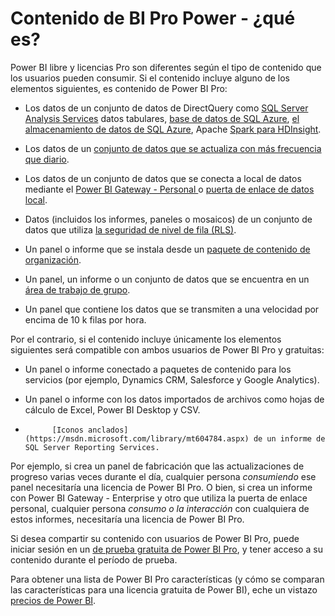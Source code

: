 <properties
   pageTitle="Contenido de BI Pro Power - ¿qué es?"
   description="Contenido de BI Pro Power - ¿qué es?"
   services="powerbi"
   documentationCenter=""
   authors="davidiseminger"
   manager="mblythe"
   backup=""
   editor=""
   tags=""
   qualityFocus="no"
   qualityDate=""/>

<tags
   ms.service="powerbi"
   ms.devlang="NA"
   ms.topic="get-started-article"
   ms.tgt_pltfrm="NA"
   ms.workload="powerbi"
   ms.date="09/29/2016"
   ms.author="davidi"/>

# Contenido de BI Pro Power - ¿qué es?  

Power BI libre y licencias Pro son diferentes según el tipo de contenido que los usuarios pueden consumir. Si el contenido incluye alguno de los elementos siguientes, es contenido de Power BI Pro:

-   Los datos de un conjunto de datos de DirectQuery como [SQL Server Analysis Services](powerbi-sql-server-analysis-services-tabular-data.md) datos tabulares, [base de datos de SQL Azure](powerbi-azure-sql-database-with-direct-connect.md), [el almacenamiento de datos de SQL Azure](powerbi-azure-sql-data-warehouse-with-direct-connect.md), Apache [Spark para HDInsight](powerbi-spark-on-hdinsight-with-direct-connect.md).

-   Los datos de un [conjunto de datos que se actualiza con más frecuencia que diario](powerbi-refresh-data.md).

-   Los datos de un conjunto de datos que se conecta a local de datos mediante el [Power BI Gateway - Personal ](powerbi-personal-gateway.md) o [puerta de enlace de datos local](powerbi-gateway-onprem.md).

-   Datos (incluidos los informes, paneles o mosaicos) de un conjunto de datos que utiliza [la seguridad de nivel de fila (RLS)](powerbi-admin-rls.md).

-   Un panel o informe que se instala desde un [paquete de contenido de organización](powerbi-service-organizational-content-packs-introduction.md).

-   Un panel, un informe o un conjunto de datos que se encuentra en un [área de trabajo de grupo](powerbi-service-create-a-group-in-power-bi.md).

-   Un panel que contiene los datos que se transmiten a una velocidad por encima de 10 k filas por hora.

Por el contrario, si el contenido incluye únicamente los elementos siguientes será compatible con ambos usuarios de Power BI Pro y gratuitas:

-   Un panel o informe conectado a paquetes de contenido para los servicios (por ejemplo, Dynamics CRM, Salesforce y Google Analytics).

-   Un panel o informe con los datos importados de archivos como hojas de cálculo de Excel, Power BI Desktop y CSV.

-   
            [Iconos anclados](https://msdn.microsoft.com/library/mt604784.aspx) de un informe de SQL Server Reporting Services.


Por ejemplo, si crea un panel de fabricación que las actualizaciones de progreso varias veces durante el día, cualquier persona *consumiendo* ese panel necesitaría una licencia de Power BI Pro. O bien, si crea un informe con Power BI Gateway - Enterprise y otro que utiliza la puerta de enlace personal, cualquier persona *consumo o la interacción* con cualquiera de estos informes, necesitaría una licencia de Power BI Pro.

Si desea compartir su contenido con usuarios de Power BI Pro, puede iniciar sesión en un [de prueba gratuita de Power BI Pro](powerbi-service-self-service-signup-for-power-bi.md#power-bi-pro-60-day-trial), y tener acceso a su contenido durante el período de prueba.

Para obtener una lista de Power BI Pro características (y cómo se comparan las características para una licencia gratuita de Power BI), eche un vistazo [precios de Power BI](https://powerbi.microsoft.com/pricing).

